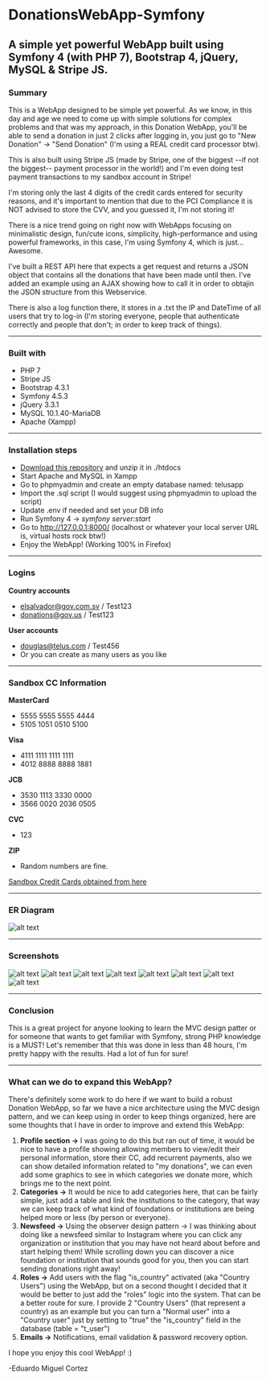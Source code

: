# DonationsWebApp-Symfony
## A simple yet powerful WebApp built using Symfony 4 (with PHP 7), Bootstrap 4, jQuery, MySQL & Stripe JS.

### Summary
This is a WebApp designed to be simple yet powerful. As we know, in this day and age we need to come up with simple solutions for complex problems and that was my approach, in this Donation WebApp, you'll be able to send a donation in just 2 clicks after logging in, you just go to "New Donation" -> "Send Donation" (I'm using a REAL credit card processor btw).

This is also built using Stripe JS (made by Stripe, one of the biggest --if not the biggest-- payment processor in the world!) and I'm even doing test payment transactions to my sandbox account in Stripe!

I'm storing only the last 4 digits of the credit cards entered for security reasons, and it's important to mention that due to the PCI Compliance it is NOT advised to store the CVV, and you guessed it, I'm not storing it!

There is a nice trend going on right now with WebApps focusing on minimalistic design, fun/cute icons, simplicity, high-performance and using powerful frameworks, in this case, I'm using Symfony 4, which is just... Awesome.

I've built a REST API here that expects a get request and returns a JSON object that contains all the donations that have been made until then. I've added an example using an AJAX showing how to call it in order to obtajin the JSON structure from this Webservice.

There is also a log function there, it stores in a .txt the IP and DateTime of all users that try to log-in (I'm storing everyone, people that authenticate correctly and people that don't; in order to keep track of things). 


********************************

### Built with
* PHP 7
* Stripe JS
* Bootstrap 4.3.1
* Symfony 4.5.3
* jQuery 3.3.1
* MySQL 10.1.40-MariaDB
* Apache (Xampp)

********************************
### Installation steps

* [Download this repository](https://github.com/ecortez91/DonationsWebApp-Symfony/tree/alpha) and unzip it in ./htdocs
* Start Apache and MySQL in Xampp
* Go to phpmyadmin and create an empty database named: telusapp
* Import the .sql script (I would suggest using phpmyadmin to upload the script)
* Update .env if needed and set your DB info
* Run Symfony 4 -> *symfony server:start*
* Go to http://127.0.0.1:8000/ (localhost or whatever your local server URL is, virtual hosts rock btw!)
* Enjoy the WebApp! (Working 100% in Firefox)

********************************
### Logins

**Country accounts**

* elsalvador@gov.com.sv / Test123
* donations@gov.us / Test123

**User accounts**

* douglas@telus.com / Test456
* Or you can create as many users as you like

********************************
### Sandbox CC Information

**MasterCard**
* 5555 5555 5555 4444
* 5105 1051 0510 5100

**Visa**
* 4111 1111 1111 1111
* 4012 8888 8888 1881

**JCB**
* 3530 1113 3330 0000
* 3566 0020 2036 0505

**CVC**
* 123 

**ZIP**
* Random numbers are fine.

[Sandbox Credit Cards obtained from here](https://www.paypalobjects.com/en_AU/vhelp/paypalmanager_help/credit_card_numbers.htm)

********************************

### ER Diagram

![alt text](https://github.com/ecortez91/DonationsWebApp-Symfony/blob/alpha/Documentation/Database%20Files/ER%20Diagram/ER-Diagram%20-%20Cortez%20Donations.png)


********************************

### Screenshots

![alt text](https://github.com/ecortez91/DonationsWebApp-Symfony/blob/alpha/Documentation/Screenshots/LoginPage.png)
![alt text](https://github.com/ecortez91/DonationsWebApp-Symfony/blob/alpha/Documentation/Screenshots/RegisterPage.png)
![alt text](https://github.com/ecortez91/DonationsWebApp-Symfony/blob/alpha/Documentation/Screenshots/DonationPage.png)
![alt text](https://github.com/ecortez91/DonationsWebApp-Symfony/blob/alpha/Documentation/Screenshots/MainPage%20-%20CountryUser.png)
![alt text](https://github.com/ecortez91/DonationsWebApp-Symfony/blob/alpha/Documentation/Screenshots/MainPage%20-%20User.png)
![alt text](https://github.com/ecortez91/DonationsWebApp-Symfony/blob/alpha/Documentation/Screenshots/Today's%20log%20button.png)
![alt text](https://github.com/ecortez91/DonationsWebApp-Symfony/blob/alpha/Documentation/Screenshots/Full%20log%20button.png)
![alt text](https://github.com/ecortez91/DonationsWebApp-Symfony/blob/alpha/Documentation/Screenshots/View%20all%20donations%20button.png)


********************************

### Conclusion

This is a great project for anyone looking to learn the MVC design patter or for someone that wants to get familiar with Symfony, strong PHP knowledge is a MUST! Let's remember that this was done in less than 48 hours, I'm pretty happy with the results. Had a lot of fun for sure!


********************************

### What can we do to expand this WebApp?

There's definitely some work to do here if we want to build a robust Donation WebApp, so far we have a nice architecture using the MVC design pattern, and we can keep using in order to keep things organized, here are some thoughts that I have in order to improve and extend this WebApp:

1) **Profile section ->** I was going to do this but ran out of time, it would be nice to have a profile showing allowing members to view/edit their personal information, store their CC, add recurrent payments, also we can show detailed information related to "my donations", we can even add some graphics to see in which categories we donate more, which brings me to the next point.
2) **Categories ->** It would be nice to add categories here, that can be fairly simple, just add a table and link the institutions to the category, that way we can keep track of what kind of foundations or institutions are being helped more or less (by person or everyone).
3) **Newsfeed ->** Using the observer design pattern -> I was thinking about doing like a newsfeed similar to Instagram where you can click any organization or institution that you may have not heard about before and start helping them! While scrolling down you can discover a nice foundation or institution that sounds good for you, then you can start sending donations right away!
4) **Roles ->** Add users with the flag "is_country" activated (aka "Country Users") using the WebApp, but on a second thought I decided that it would be better to just add the "roles" logic into the system. That can be a better route for sure. I provide 2 "Country Users" (that represent a country) as an example but you can turn a "Normal user" into a "Country user" just by setting to "true" the "is_country" field in the database (table = "t_user")
5) **Emails ->** Notifications, email validation & password recovery option.

I hope you enjoy this cool WebApp! :)


-Eduardo Miguel Cortez
